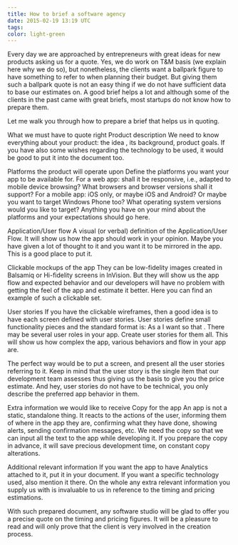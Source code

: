 ```yaml
---
title: How to brief a software agency
date: 2015-02-19 13:19 UTC
tags:
color: light-green
---
```

Every day we are approached by entrepreneurs with great ideas for new products asking us for a quote. Yes, we do work on T&M basis (we explain here why we do so), but nonetheless, the clients want a ballpark figure to have something to refer to when planning their budget. But giving them such a ballpark quote is not an easy thing if we do not have sufficient data to base our estimates on. A good brief helps a lot and although some of the clients in the past came with great briefs, most startups do not know how to prepare them.

Let me walk you through how to prepare a brief that helps us in quoting.

What we must have to quote right
Product description
We need to know everything about your product: the idea , its background, product goals. If you have also some wishes regarding the technology to be used, it would be good to put it into the document too.

Platforms the product will operate upon
Define the platforms you want your app to be available for. For a web app: shall it be responsive, i.e., adapted to mobile device browsing? What browsers and browser versions shall it support? For a mobile app: iOS only, or maybe iOS and Android? Or maybe you want to target Windows Phone too? What operating system versions would you like to target? Anything you have on your mind about the platforms and your expectations should go here.

Application/User flow
A visual (or verbal) definition of the Application/User Flow. It will show us how the app should work in your opinion. Maybe you have given a lot of thought to it and you want it to be mirrored in the app. This is a good place to put it.

Clickable mockups of the app
They can be low-fidelity images created in Balsamiq or Hi-fidelity screens in InVision. But they will show us the app flow and expected behavior and our developers will have no problem with getting the feel of the app and estimate it better. Here you can find an example of such a clickable set.

User stories
If you have the clickable wireframes, then a good idea is to have each screen defined with user stories. User stories define small functionality pieces and the standard format is: As a I want so that . There may be several user roles in your app. Create user stories for them all. This will show us how complex the app, various behaviors and flow in your app are.

The perfect way would be to put a screen, and present all the user stories referring to it. Keep in mind that the user story is the single item that our development team assesses thus giving us the basis to give you the price estimate. And hey, user stories do not have to be technical, you only describe the preferred app behavior in them.

Extra information we would like to receive
Copy for the app
An app is not a static, standalone thing. It reacts to the actions of the user, informing them of where in the app they are, confirming what they have done, showing alerts, sending confirmation messages, etc. We need the copy so that we can input all the text to the app while developing it. If you prepare the copy in advance, it will save precious development time, on constant copy alterations.

Additional relevant information
If you want the app to have Analytics attached to it, put it in your document. If you want a specific technology used, also mention it there. On the whole any extra relevant information you supply us with is invaluable to us in reference to the timing and pricing estimations.

With such prepared document, any software studio will be glad to offer you a precise quote on the timing and pricing figures. It will be a pleasure to read and will only prove that the client is very involved in the creation process.
